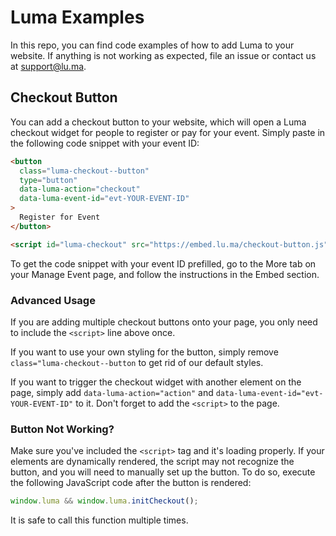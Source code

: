 # Luma Examples

In this repo, you can find code examples of how to add Luma to your website. If anything is not working as expected, file an issue or contact us at support@lu.ma.

## Checkout Button

You can add a checkout button to your website, which will open a Luma checkout widget for people to register or pay for your event. Simply paste in the following code snippet with your event ID:

```html
<button
  class="luma-checkout--button"
  type="button"
  data-luma-action="checkout"
  data-luma-event-id="evt-YOUR-EVENT-ID"
>
  Register for Event
</button>

<script id="luma-checkout" src="https://embed.lu.ma/checkout-button.js" />
```

To get the code snippet with your event ID prefilled, go to the More tab on your Manage Event page, and follow the instructions in the Embed section.

### Advanced Usage

If you are adding multiple checkout buttons onto your page, you only need to include the `<script>` line above once.

If you want to use your own styling for the button, simply remove `class="luma-checkout--button` to get rid of our default styles.

If you want to trigger the checkout widget with another element on the page, simply add `data-luma-action="action"` and `data-luma-event-id="evt-YOUR-EVENT-ID"` to it. Don't forget to add the `<script>` to the page.

### Button Not Working?

Make sure you've included the `<script>` tag and it's loading properly. If your elements are dynamically rendered, the script may not recognize the button, and you will need to manually set up the button. To do so, execute the following JavaScript code after the button is rendered:

```js
window.luma && window.luma.initCheckout();
```

It is safe to call this function multiple times.

